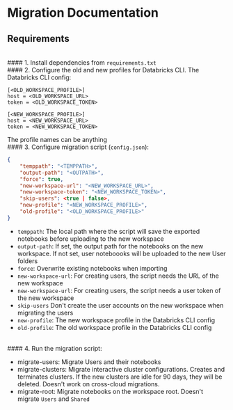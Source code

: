 # Migration Documentation

## Requirements
<br>#### 1. Install dependencies from `requirements.txt`
<br>#### 2. Configure the old and new profiles for Databricks CLI. 
The Databricks CLI config:
```
[<OLD_WORKSPACE_PROFILE>]
host = <OLD_WORKSPACE_URL>
token = <OLD_WORKSPACE_TOKEN>

[<NEW_WORKSPACE_PROFILE>]
host = <NEW_WORKSPACE_URL>
token = <NEW_WORKSPACE_TOKEN>
```
The profile names can be anything
<br>#### 3. Configure migration script (`config.json`):
```json
{
    "temppath": "<TEMPPATH>",
    "output-path": "<OUTPATH>",
    "force": true,
    "new-workspace-url": "<NEW_WORKSPACE_URL>",
    "new-workspace-token": "<NEW_WORKSPACE_TOKEN>",
    "skip-users": <true | false>,
    "new-profile": "<NEW_WORKSPACE_PROFILE>",
    "old-profile": "<OLD_WORKSPACE_PROFILE>"
}

```

- `temppath`: The local path where the script will save the exported notebooks before uploading to the new workspace
- `output-path`: If set, the output path for the notebooks on the new workspace. If not set, user noteboooks will be uploaded to the new User folders
- `force`: Overwrite existing notebooks when importing
- `new-workspace-url`: For creating users, the script needs the URL of the new workspace
- `new-workspace-url`: For creating users, the script needs a user token of the new workspace
- `skip-users` Don't create the user accounts on the new workspace when migrating the users
- `new-profile`: The new workspace profile in the Databricks CLI config
- `old-profile`: The old workspace profile in the Databricks CLI config

<br>#### 4. Run the migration script:
  - migrate-users: Migrate Users and their notebooks
  - migrate-clusters: Migrate interactive cluster configurations. Creates and terminates clusters. If the new clusters are idle for 90 days, they will be deleted. Doesn't work on cross-cloud migrations.
  - migrate-root: Migrate notebooks on the workspace root. Doesn't migrate `Users` and `Shared`
